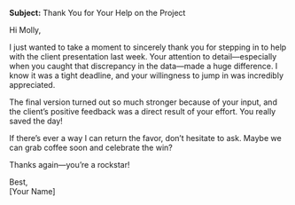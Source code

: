 **Subject:** Thank You for Your Help on the Project  

Hi Molly,  

I just wanted to take a moment to sincerely thank you for stepping in to help with the client presentation last week. Your attention to detail—especially when you caught that discrepancy in the data—made a huge difference. I know it was a tight deadline, and your willingness to jump in was incredibly appreciated.  

The final version turned out so much stronger because of your input, and the client’s positive feedback was a direct result of your effort. You really saved the day!  

If there’s ever a way I can return the favor, don’t hesitate to ask. Maybe we can grab coffee soon and celebrate the win?  

Thanks again—you’re a rockstar!  

Best,  
[Your Name]